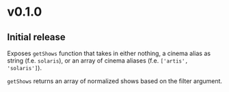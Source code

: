 # v0.1.0
## Initial release

Exposes `getShows` function that takes in either nothing, a cinema alias as string (f.e. `solaris`), or an array of cinema aliases (f.e. `['artis', 'solaris']`).

`getShows` returns an array of normalized shows based on the filter argument.
